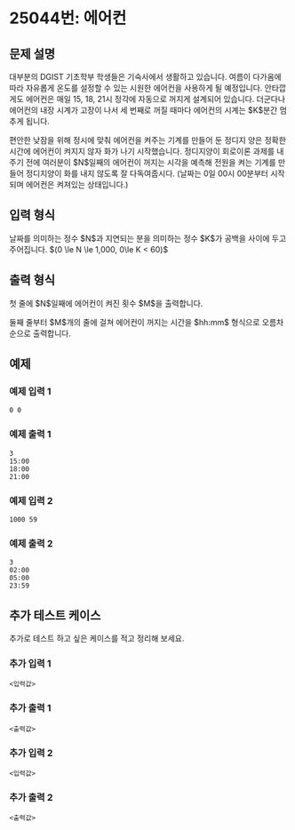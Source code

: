 # 25044번: 에어컨

## 문제 설명


<p>대부분의 DGIST 기초학부 학생들은 기숙사에서 생활하고 있습니다. 여름이 다가옴에 따라 자유롭게 온도를 설정할 수 있는 시원한 에어컨을 사용하게 될 예정입니다. 안타깝게도 에어컨은 매일 15, 18, 21시 정각에 자동으로 꺼지게 설계되어 있습니다. 더군다나 에어컨의 내장 시계가 고장이 나서 세 번째로 꺼질 때마다 에어컨의 시계는 $K$분간 멈추게 됩니다.</p>

<p>편안한 낮잠을 위해 정시에 맞춰 에어컨을 켜주는 기계를 만들어 둔 정디지 양은 정확한 시간에 에어컨이 켜지지 않자 화가 나기 시작했습니다. 정디지양이 회로이론 과제를 내주기 전에 여러분이 $N$일째의 에어컨이 꺼지는 시각을 예측해 전원을 켜는 기계를 만들어 정디지양이 화를 내지 않도록 잘 다독여줍시다. (날짜는 0일 00시 00분부터 시작되며 에어컨은 켜져있는 상태입니다.)</p>



## 입력 형식


<p>날짜를 의미하는 정수 $N$과 지연되는 분을 의미하는 정수 $K$가 공백을 사이에 두고 주어집니다. $(0 \le N \le 1,000, 0\le K &lt; 60)$</p>



## 출력 형식


<p>첫 줄에 $N$일째에 에어컨이 켜진 횟수 $M$을 출력합니다.</p>

<p>둘째 줄부터 $M$개의 줄에 걸쳐 에어컨이 꺼지는 시간을 $hh:mm$ 형식으로 오름차순으로 출력합니다.</p>



## 예제

### 예제 입력 1

```
0 0

```

### 예제 출력 1

```
3
15:00
18:00
21:00

```
          

### 예제 입력 2

```
1000 59

```

### 예제 출력 2

```
3
02:00
05:00
23:59

```
          




## 추가 테스트 케이스

추가로 테스트 하고 싶은 케이스를 적고 정리해 보세요.

### 추가 입력 1

```
<입력값>
```

### 추가 출력 1

```
<출력값>
```

### 추가 입력 2

```
<입력값>
```

### 추가 출력 2

```
<출력값>
```
  